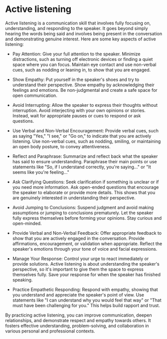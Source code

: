 # Active listening

Active listening is a communication skill that involves fully focusing on, understanding, and responding to the speaker. It goes beyond simply hearing the words being said and involves being present in the conversation and demonstrating genuine interest. Here are some key aspects of active listening:

* Pay Attention: Give your full attention to the speaker. Minimize distractions, such as turning off electronic devices or finding a quiet space where you can focus. Maintain eye contact and use non-verbal cues, such as nodding or leaning in, to show that you are engaged.

* Show Empathy: Put yourself in the speaker's shoes and try to understand their perspective. Show empathy by acknowledging their feelings and emotions. Be non-judgmental and create a safe space for open communication.

* Avoid Interrupting: Allow the speaker to express their thoughts without interruption. Avoid interjecting with your own opinions or stories. Instead, wait for appropriate pauses or cues to respond or ask questions.

* Use Verbal and Non-Verbal Encouragement: Provide verbal cues, such as saying "Yes," "I see," or "Go on," to indicate that you are actively listening. Use non-verbal cues, such as nodding, smiling, or maintaining an open body posture, to convey attentiveness.

* Reflect and Paraphrase: Summarize and reflect back what the speaker has said to ensure understanding. Paraphrase their main points or use statements like "So, if I understand correctly, you're saying..." or "It seems like you're feeling..."

* Ask Clarifying Questions: Seek clarification if something is unclear or if you need more information. Ask open-ended questions that encourage the speaker to elaborate or provide more details. This shows that you are genuinely interested in understanding their perspective.

* Avoid Jumping to Conclusions: Suspend judgment and avoid making assumptions or jumping to conclusions prematurely. Let the speaker fully express themselves before forming your opinions. Stay curious and open-minded.

* Provide Verbal and Non-Verbal Feedback: Offer appropriate feedback to show that you are actively engaged in the conversation. Provide affirmations, encouragement, or validation when appropriate. Reflect the speaker's emotions through your tone of voice and facial expressions.

* Manage Your Response: Control your urge to react immediately or provide solutions. Active listening is about understanding the speaker's perspective, so it's important to give them the space to express themselves fully. Save your response for when the speaker has finished speaking.

* Practice Empathetic Responding: Respond with empathy, showing that you understand and appreciate the speaker's point of view. Use statements like "I can understand why you would feel that way" or "That must have been challenging for you." This helps build rapport and trust.

By practicing active listening, you can improve communication, deepen relationships, and demonstrate respect and empathy towards others. It fosters effective understanding, problem-solving, and collaboration in various personal and professional contexts.